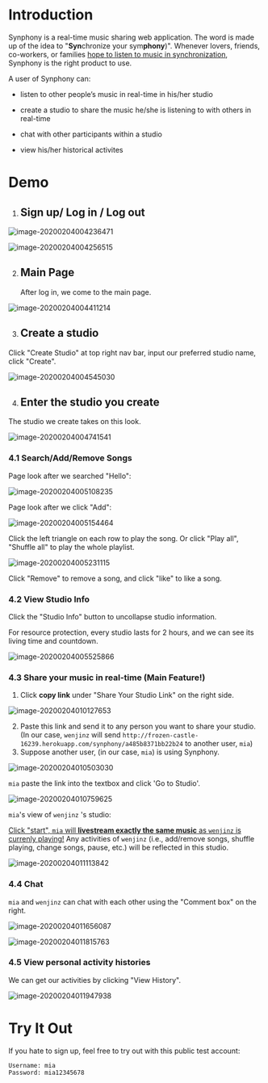 # Introduction

Synphony is a real-time music sharing web application. The word is made up of the idea to "**Syn**chronize your sym**phony**)". Whenever lovers, friends, co-workers, or families <u>hope to listen to music in synchronization</u>, Synphony is the right product to use.

A user of Synphony can:

* listen to other people’s music in real-time in his/her studio
* create a studio to share the music he/she is listening to with others in real-time
* chat with other participants within a studio

* view his/her historical activites

# Demo

1. ## Sign up/ Log in / Log out

![image-20200204004236471](assets/img/readme/image-20200204004236471.png)

![image-20200204004256515](assets/img/readme/image-20200204004256515.png)

2. ## Main Page

   After log in, we come to the main page.

![image-20200204004411214](assets/img/readme/image-20200204004411214.png)

3. ## Create a studio

Click "Create Studio" at top right nav bar, input our preferred studio name, click "Create".

![image-20200204004545030](assets/img/readme/image-20200204004545030.png)



4. ## Enter the studio you create

The studio we create takes on this look.

![image-20200204004741541](assets/img/readme/image-20200204004741541.png)

### 4.1 Search/Add/Remove Songs

Page look after we searched "Hello":

![image-20200204005108235](assets/img/readme/image-20200204005108235.png)

Page look after we click "Add":

![image-20200204005154464](assets/img/readme/image-20200204005154464.png)

Click the left triangle on each row to play the song. Or click "Play all", "Shuffle all" to play the whole playlist.

![image-20200204005231115](assets/img/readme/image-20200204005231115.png)

Click "Remove" to remove a song, and click "like" to like a song.

### 4.2 View Studio Info

Click the "Studio Info" button to uncollapse studio information.

For resource protection, every studio lasts for 2 hours, and we can see its living time and countdown.

![image-20200204005525866](assets/img/readme/image-20200204005525866.png)

### 4.3 Share your music in real-time (Main Feature!)

1. Click **copy link** under "Share Your Studio Link" on the right side.

![image-20200204010127653](assets/img/readme/image-20200204010127653.png)

2. Paste this link and send it to any person you want to share your studio. (In our case, `wenjinz` will  send `http://frozen-castle-16239.herokuapp.com/synphony/a485b8371bb22b24` to another user, `mia`)
3.  Suppose another user, (in our case, `mia`) is using Synphony. 

![image-20200204010503030](assets/img/readme/image-20200204010503030.png)

`mia` paste the link into the textbox and click 'Go to Studio'.

![image-20200204010759625](assets/img/readme/image-20200204010759625.png)



`mia`'s view of `wenjinz` 's studio:

<u>Click "start", `mia` will **livestream exactly the same music** as  `wenjinz` is currenly playing!</u> Any activities of `wenjinz` (i.e., add/remove songs, shuffle playing, change songs, pause, etc.) will be reflected in this studio.

![image-20200204011113842](assets/img/readme/image-20200204011113842.png)

### 4.4 Chat

`mia` and `wenjinz` can chat with each other using the "Comment box" on the right.

![image-20200204011656087](assets/img/readme/image-20200204011656087.png)

![image-20200204011815763](assets/img/readme/image-20200204011815763.png)

### 4.5 View personal activity histories

We can get our activities by clicking "View History".

![image-20200204011947938](assets/img/readme/image-20200204011947938.png)

# Try It Out

If you hate to sign up, feel free to try out with this public test account:

```
Username: mia
Password: mia12345678
```

